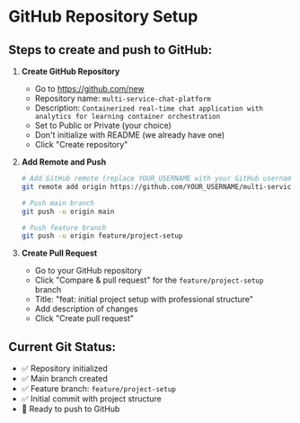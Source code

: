 # GitHub Repository Setup

## Steps to create and push to GitHub:

1. **Create GitHub Repository**
   - Go to https://github.com/new
   - Repository name: `multi-service-chat-platform`
   - Description: `Containerized real-time chat application with analytics for learning container orchestration`
   - Set to Public or Private (your choice)
   - Don't initialize with README (we already have one)
   - Click "Create repository"

2. **Add Remote and Push**
   ```bash
   # Add GitHub remote (replace YOUR_USERNAME with your GitHub username)
   git remote add origin https://github.com/YOUR_USERNAME/multi-service-chat-platform.git
   
   # Push main branch
   git push -u origin main
   
   # Push feature branch
   git push -u origin feature/project-setup
   ```

3. **Create Pull Request**
   - Go to your GitHub repository
   - Click "Compare & pull request" for the `feature/project-setup` branch
   - Title: "feat: initial project setup with professional structure"
   - Add description of changes
   - Click "Create pull request"

## Current Git Status:
- ✅ Repository initialized
- ✅ Main branch created
- ✅ Feature branch: `feature/project-setup`
- ✅ Initial commit with project structure
- 🔄 Ready to push to GitHub